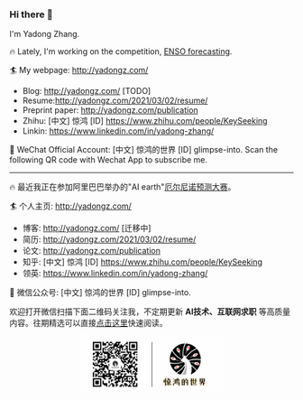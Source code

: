 ### Hi there 👋

I'm Yadong Zhang. 

:fire: Lately, I'm working on the competition, [ENSO forecasting](https://tianchi.aliyun.com/competition/entrance/531871/introduction). 

:surfer: My webpage: http://yadongz.com/
  + Blog: http://yadongz.com/ [TODO]
  + Resume:http://yadongz.com/2021/03/02/resume/
  + Preprint paper: http://yadongz.com/publication
  + Zhihu: [中文] 惊鸿 [ID] https://www.zhihu.com/people/KeySeeking
  + Linkin: https://www.linkedin.com/in/yadong-zhang/

:rainbow: WeChat Official Account: [中文] 惊鸿的世界 [ID] glimpse-into. Scan the following QR code with Wechat App to subscribe me.

---

:fire: 最近我正在参加阿里巴巴举办的"AI earth"[厄尔尼诺预测大赛](https://tianchi.aliyun.com/competition/entrance/531871/introduction)。

:surfer: 个人主页: http://yadongz.com/
  + 博客: http://yadongz.com/ [迁移中]
  + 简历: http://yadongz.com/2021/03/02/resume/
  + 论文: http://yadongz.com/publication
  + 知乎: [中文] 惊鸿 [ID] https://www.zhihu.com/people/KeySeeking
  + 领英: https://www.linkedin.com/in/yadong-zhang/

:rainbow: 微信公众号: [中文] 惊鸿的世界 [ID] glimpse-into. 

欢迎打开微信扫描下面二维码关注我，不定期更新 __AI技术、互联网求职__ 等高质量内容。往期精选可以直接[点击这里](http://yadongz.com/blog)快速阅读。

<center>
<img src="593x234_1605680749045.gif" alt="QR code" width="50%"/>
</center>
